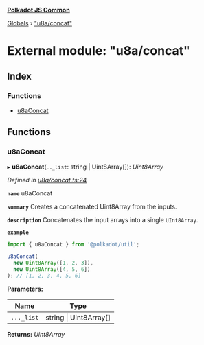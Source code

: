 **[Polkadot JS Common](../README.md)**

[Globals](../globals.md) › ["u8a/concat"](_u8a_concat_.md)

# External module: "u8a/concat"

## Index

### Functions

* [u8aConcat](_u8a_concat_.md#u8aconcat)

## Functions

###  u8aConcat

▸ **u8aConcat**(...`_list`: string | Uint8Array[]): *Uint8Array*

*Defined in [u8a/concat.ts:24](https://github.com/polkadot-js/common/blob/dc55f21/packages/util/src/u8a/concat.ts#L24)*

**`name`** u8aConcat

**`summary`** Creates a concatenated Uint8Array from the inputs.

**`description`** 
Concatenates the input arrays into a single `UInt8Array`.

**`example`** 
<BR>

```javascript
import { u8aConcat } from '@polkadot/util';

u8aConcat(
  new Uint8Array([1, 2, 3]),
  new Uint8Array([4, 5, 6])
); // [1, 2, 3, 4, 5, 6]
```

**Parameters:**

Name | Type |
------ | ------ |
`..._list` | string \| Uint8Array[] |

**Returns:** *Uint8Array*